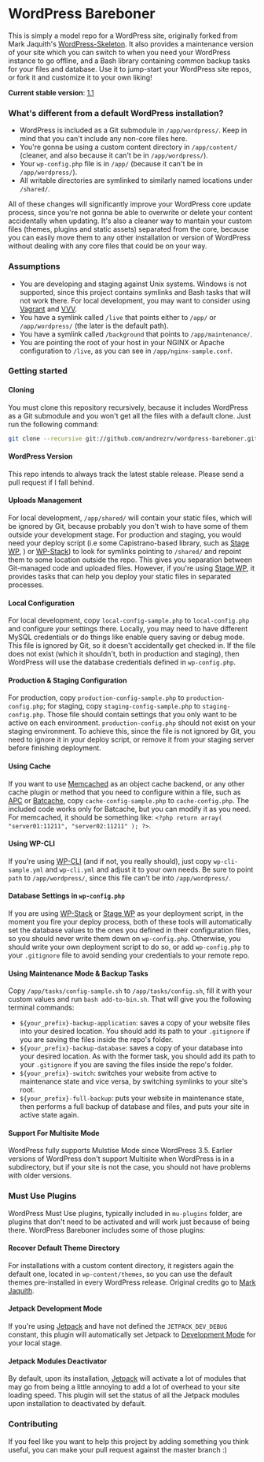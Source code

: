 # WordPress Bareboner

This is simply a model repo for a WordPress site, originally forked from Mark Jaquith's [WordPress-Skeleton](https://github.com/markjaquith/WordPress-Skeleton). It also provides a maintenance version of your site which you can switch to when you need your WordPress instance to go offline, and a Bash library containing common backup tasks for your files and database. Use it to jump-start your WordPress site repos, or fork it and customize it to your own liking!

**Current stable version**: [1.1](https://github.com/andrezrv/wordpress-bareboner/tree/1.1)

### What's different from a default WordPress installation?

* WordPress is included as a Git submodule in `/app/wordpress/`. Keep in mind that you can't include any non-core files here.
* You're gonna be using a custom content directory in `/app/content/` (cleaner, and also because it can't be in `/app/wordpress/`).
* Your `wp-config.php` file is in `/app/` (because it can't be in `/app/wordpress/`).
* All writable directories are symlinked to similarly named locations under `/shared/`.

All of these changes will significantly improve your WordPress core update process, since you're not gonna be able to overwrite or delete your content accidentally when updating. It's also a cleaner way to mantain your custom files (themes, plugins and static assets) separated from the core, because you can easily move them to any other installation or version of WordPress without dealing with any core files that could be on your way.

### Assumptions

* You are developing and staging against Unix systems. Windows is not supported, since this project contains symlinks and Bash tasks that will not work there. For local development, you may want to consider using [Vagrant](http://www.vagrantup.com/) and [VVV](https://github.com/Varying-Vagrant-Vagrants/VVV).
* You have a symlink called `/live` that points either to `/app/` or `/app/wordpress/` (the later is the default path).
* You have a symlink called `/background` that points to `/app/maintenance/`.
* You are pointing the root of your host in your NGINX or Apache configuration to `/live`, as you can see in `/app/nginx-sample.conf`.

### Getting started

#### Cloning
You must clone this repository recursively, because it includes WordPress as a Git submodule and you won't get all the files with a default clone. Just run the following command:

```bash
git clone --recursive git://github.com/andrezrv/wordpress-bareboner.git $my_project 
```
#### WordPress Version
This repo intends to always track the latest stable release. Please send a pull request if I fall behind.

#### Uploads Management
For local development, `/app/shared/` will contain your static files, which will be ignored by Git, because probably you don't wish to have some of them outside your development stage. For production and staging, you would need your deploy script (i.e some Capistrano-based library, such as [Stage WP](http://github.com/andrezrv/stage-wp), ) or [WP-Stack](http://github.com/markjaquith/WP-Stack)) to look for symlinks pointing to `/shared/` and repoint them to some location outside the repo. This gives you separation between Git-managed code and uploaded files. However, if you're using [Stage WP](http://github.com/andrezrv/stage-wp), it provides tasks that can help you deploy your static files in separated processes.

#### Local Configuration
For local development, copy `local-config-sample.php` to `local-config.php` and configure your settings there. Locally, you may need to have different MySQL credentials or do things like enable query saving or debug mode. This file is ignored by Git, so it doesn't accidentally get checked in. If the file does not exist (which it shouldn't, both in production and staging), then WordPress will use the database credentials defined in `wp-config.php`.

#### Production & Staging Configuration
For production, copy `production-config-sample.php` to `production-config.php`; for staging, copy `staging-config-sample.php` to `staging-config.php`. Those file should contain settings that you only want to be active on each environment. `production-config.php` should not exist on your staging environment. To achieve this, since the file is not ignored by Git, you need to ignore it in your deploy script, or remove it from your staging server before finishing deployment.

#### Using Cache
If you want to use [Memcached](http://wordpress.org/plugins/memcached/) as an object cache backend, or any other cache plugin or method that you need to configure within a file, such as [APC](http://wordpress.org/plugins/apc/) or [Batcache](http://wordpress.org/plugins/batcache/), copy `cache-config-sample.php` to `cache-config.php`. The included code works only for Batcache, but you can modify it as you need. For memcached, it should be something like: `<?php return array( "server01:11211", "server02:11211" ); ?>`.

#### Using WP-CLI
If you're using [WP-CLI](http://wp-cli.org/) (and if not, you really should), just copy `wp-cli-sample.yml` and `wp-cli.yml` and adjust it to your own needs. Be sure to point `path` to `/app/wordpress/`, since this file can't be into `/app/wordpress/`.

#### Database Settings in `wp-config.php`
If you are using [WP-Stack](http://github.com/markjaquith/WP-Stack) or [Stage WP](http://github.com/andrezrv/stage-wp) as your deployment script, in the moment you fire your deploy process, both of these tools will automatically set the database values to the ones you defined in their configuration files, so you should never write them down on `wp-config.php`. Otherwise, you should write your own deployment script to do so, or add `wp-config.php` to your `.gitignore` file to avoid sending your credentials to your remote repo.

#### Using Maintenance Mode & Backup Tasks
Copy `/app/tasks/config-sample.sh` to `/app/tasks/config.sh`, fill it with your custom values and run `bash add-to-bin.sh`. That will give you the following terminal commands:

* `${your_prefix}-backup-application`: saves a copy of your website files into your desired location. You should add its path to your `.gitignore` if you are saving the files inside the repo's folder.
* `${your_prefix}-backup-database`: saves a copy of your database into your desired location. As with the former task, you should add its path to your `.gitignore` if you are saving the files inside the repo's folder.
* `${your_prefix}-switch`: switches your website from active to maintenance state and vice versa, by switching symlinks to your site's root.
* `${your_prefix}-full-backup`: puts your website in maintenance state, then performs a full backup of database and files, and puts your site in active state again.

#### Support For Multisite Mode
WordPress fully supports Mulstise Mode since WordPress 3.5. Earlier versions of WordPress don't support Multisite when WordPress is in a subdirectory, but if your site is not the case, you should not have problems with older versions.

### Must Use Plugins
WordPress Must Use plugins, typically included in `mu-plugins` folder, are plugins that don't need to be activated and will work just because of being there. WordPress Bareboner includes some of those plugins:

#### Recover Default Theme Directory
For installations with a custom content directory, it registers again the default one, located in `wp-content/themes`, so you can use the default themes pre-installed in every WordPress release. Original credits go to [Mark Jaquith](https://github.com/markjaquith/WordPress-Skeleton).

#### Jetpack Development Mode
If you're using [Jetpack](http://jetpack.me/) and have not defined the `JETPACK_DEV_DEBUG` constant, this plugin will automatically set Jetpack to [Development Mode](http://jetpack.me/support/development-mode/) for your local stage.

#### Jetpack Modules Deactivator
By default, upon its installation, [Jetpack](http://jetpack.me/) will activate a lot of modules that may go from being a little annoying to add a lot of overhead to your site loading speed. This plugin will set the status of all the Jetpack modules upon installation to deactivated by default.

### Contributing
If you feel like you want to help this project by adding something you think useful, you can make your pull request against the master branch :)
